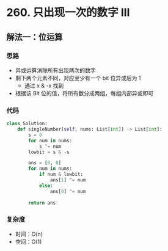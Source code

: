 # 260. 只出现一次的数字 III

## 解法一：位运算

### 思路

- 异或运算消除所有出现两次的数字
- 剩下两个元素不同，对应至少有一个 bit 位异或后为 1
  - 通过 x & -x 找到
- 根据该 Bit 位的值，将所有数分成两组，每组内部异或即可

### 代码

```py
class Solution:
    def singleNumber(self, nums: List[int]) -> List[int]:
        s = 0
        for num in nums:
            s ^= num
        lowbit = s & -s

        ans = [0, 0]
        for num in nums:
            if num & lowbit:
                ans[1] ^= num
            else:
                ans[0] ^= num
        
        return ans
```

### 复杂度

- 时间：O(n)
- 空间：O(1)
